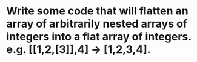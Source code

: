 # Write some code that will flatten an array of arbitrarily nested arrays of integers into a flat array of integers. e.g. [[1,2,[3]],4] -> [1,2,3,4].

